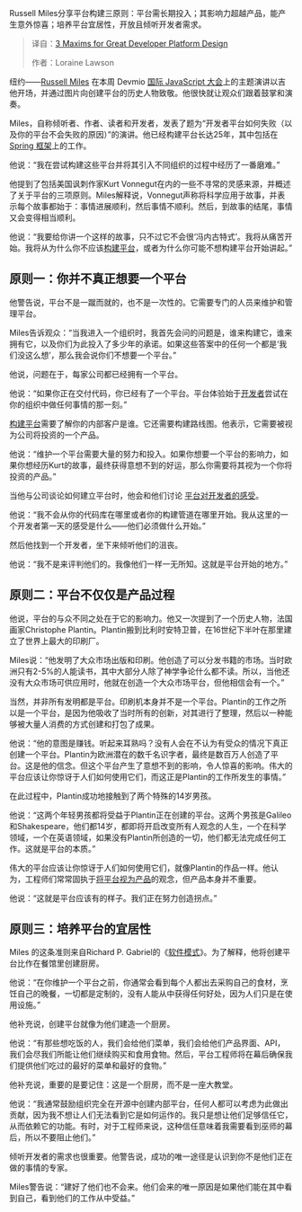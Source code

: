 
<!--
title: 开发者平台设计：3大黄金准则
cover: https://cdn.thenewstack.io/media/2025/10/07d6e3ca-russell_miles_platform_engineering.jpg
summary: Russell Miles分享平台构建三原则：平台需长期投入；其影响力超越产品，能产生意外惊喜；培养平台宜居性，开放且倾听开发者需求。
-->

Russell Miles分享平台构建三原则：平台需长期投入；其影响力超越产品，能产生意外惊喜；培养平台宜居性，开放且倾听开发者需求。

> 译自：[3 Maxims for Great Developer Platform Design](https://thenewstack.io/3-maxims-for-great-developer-platform-design/)
> 
> 作者：Loraine Lawson

纽约——[Russell Miles](https://www.linkedin.com/in/russmiles/) 在本周 Devmio [国际 JavaScript 大会](https://javascript-conference.com/new-york/)上的主题演讲以吉他开场，并通过图片向创建平台的历史人物致敬。他很快就让观众们跟着鼓掌和演奏。

Miles，自称倾听者、作者、读者和开发者，发表了题为“开发者平台如何失败（以及你的平台不会失败的原因）”的演讲。他已经构建平台长达25年，其中包括在 [Spring 框架](https://thenewstack.io/spring-framework-has-three-major-pitfalls-heres-what-to-do/)上的工作。

他说：“我在尝试构建这些平台并将其引入不同组织的过程中经历了一番磨难。”

他提到了包括美国讽刺作家Kurt Vonnegut在内的一些不寻常的灵感来源，并概述了关于平台的三项原则。Miles解释说，Vonnegut声称将科学应用于故事，并表示每个故事都始于：事情进展顺利，然后事情不顺利。然后，到故事的结尾，事情又会变得相当顺利。

他说：“我要给你讲一个这样的故事，只不过它不会很‘冯内古特式’。我将从痛苦开始。我将从为什么你不应该[构建平台](https://thenewstack.io/build-platform-engineering-as-a-product-for-dev-adoption/)，或者为什么你可能不想构建平台开始讲起。”

## 原则一：你并不真正想要一个平台

他警告说，平台不是一蹴而就的，也不是一次性的。它需要专门的人员来维护和管理平台。

Miles告诉观众：“当我进入一个组织时，我首先会问的问题是，谁来构建它，谁来拥有它，以及你们为此投入了多少年的承诺。如果这些答案中的任何一个都是‘我们没这么想’，那么我会说你们不想要一个平台。”

他说，问题在于，每家公司都已经拥有一个平台。

他说：“如果你正在交付代码，你已经有了一个平台。平台体验始于[开发者](https://thenewstack.io/how-to-foster-a-good-internal-developer-platform-experience/)尝试在你的组织中做任何事情的那一刻。”

[构建平台](https://thenewstack.io/building-a-platform-team-at-a-153-year-old-company/)需要了解你的内部客户是谁。它还需要构建路线图。他表示，它需要被视为公司将投资的一个产品。

他说：“维护一个平台需要大量的努力和投入。如果你想要一个平台的影响力，如果你想经历Kurt的故事，最终获得意想不到的好运，那么你需要将其视为一个你将投资的产品。”

当他与公司谈论如何建立平台时，他会和他们讨论 [平台对开发者的感受](https://thenewstack.com/7-core-elements-of-an-internal-developer-platform/)。

他说：“我不会从你的代码库在哪里或者你的构建管道在哪里开始。我从这里的一个开发者第一天的感受是什么——他们必须做什么开始。”

然后他找到一个开发者，坐下来倾听他们的沮丧。

他说：“我不是来评判他们的。我像他们一样一无所知。这就是平台开始的地方。”

## 原则二：平台不仅仅是产品过程

他说，平台的与众不同之处在于它的影响力。他又一次提到了一个历史人物，法国画家Christophe Plantin。Plantin搬到比利时安特卫普，在16世纪下半叶在那里建立了世界上最大的印刷厂。

Miles说：“他发明了大众市场出版和印刷。他创造了可以分发书籍的市场。当时欧洲只有2-5%的人能读书，其中大部分人除了神学争论什么都不读。所以，当他还没有大众市场可供应用时，他就在创造一个大众市场平台，但他相信会有一个。”

当然，并非所有发明都是平台。印刷机本身并不是一个平台。Plantin的工作之所以是一个平台，是因为他吸收了当时所有的创新，对其进行了整理，然后以一种能够被大量人消费的方式创建和打包了成果。

他说：“他的意图是赚钱。听起来耳熟吗？没有人会在不认为有受众的情况下真正创建一个平台。Plantin为欧洲潜在的数千名识字者，最终是数百万人创造了平台。这是他的信念。但这个平台产生了意想不到的影响，令人惊喜的影响。伟大的平台应该让你惊讶于人们如何使用它们，而这正是Plantin的工作所发生的事情。”

在此过程中，Plantin成功地接触到了两个特殊的14岁男孩。

他说：“这两个年轻男孩都将受益于Plantin正在创建的平台。这两个男孩是Galileo和Shakespeare，他们都14岁，都即将开启改变所有人观念的人生，一个在科学领域，一个在英语领域，如果没有Plantin所创造的一切，他们都无法完成任何工作。这就是平台的本质。”

伟大的平台应该让你惊讶于人们如何使用它们，就像Plantin的作品一样。他认为，工程师们常常固执于[将平台视为产品](https://thenewstack.io/5-lessons-for-building-a-platform-as-a-product/)的观念，但产品本身并不重要。

他说：“这就是平台应该有的样子。我们正在努力创造拐点。”

## 原则三：培养平台的宜居性

Miles 的这条准则来自Richard P. Gabriel的《[软件模式](https://archive.org/details/PatternsOfSoftware)》。为了解释，他将创建平台比作在餐馆里创建厨房。

他说：“在你维护一个平台之前，你通常会看到每个人都出去采购自己的食材，烹饪自己的晚餐，一切都是定制的，没有人能从中获得任何好处，因为人们只是在使用设施。”

他补充说，创建平台就像为他们建造一个厨房。

他说：“有那些想吃饭的人，我们会给他们菜单，我们会给他们产品界面、API，我们会尽我们所能让他们继续购买和食用食物。然后，平台工程师将在幕后确保我们提供他们吃过的最好的菜单和最好的食物。”

他补充说，重要的是要记住：这是一个厨房，而不是一座大教堂。

他说：“我通常鼓励组织完全在开源中创建内部平台，任何人都可以考虑为此做出贡献，因为我不想让人们无法看到它是如何运作的。我只是想让他们足够信任它，从而依赖它的功能。有时，对于工程师来说，这种信任意味着我需要看到巫师的幕后，所以不要阻止他们。”

倾听开发者的需求也很重要。他警告说，成功的唯一途径是认识到你不是他们正在做的事情的专家。

Miles警告说：“建好了他们也不会来。他们会来的唯一原因是如果他们能在其中看到自己，看到他们的工作从中受益。”